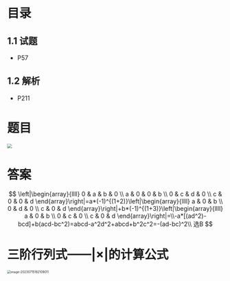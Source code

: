 # 目录



## 1.1 试题

* P57



## 1.2 解析

* P211



# 题目

<img src="https://cvp.oss-cn-shanghai.aliyuncs.com/picgo/202307151725362.png" style="zoom:67%;" />



# 答案

$$
\left|\begin{array}{llll}
0 & a & b & 0 \\
a & 0 & 0 & b \\
0 & c & d & 0 \\
c & 0 & 0 & d
\end{array}\right|=a*(-1)^{(1+2)}\left|\begin{array}{llll}
a & 0 & b \\
0 & d & 0 \\
c & 0 & d
\end{array}\right|+b*(-1)^{(1+3)}\left|\begin{array}{llll}
a & 0 & b \\
0 & c & 0 \\
c & 0 & d
\end{array}\right|=\\-a*[(ad^2)-bcd]+b(acd-bc^2)=abcd-a^2d^2+abcd+b^2c^2=-(ad-bc)^2\\
选B
$$



# 三阶行列式——|×|的计算公式

<img src="https://cvp.oss-cn-shanghai.aliyuncs.com/picgo/202307151821056.png" alt="image-20230715182109011" style="zoom:50%;" />
